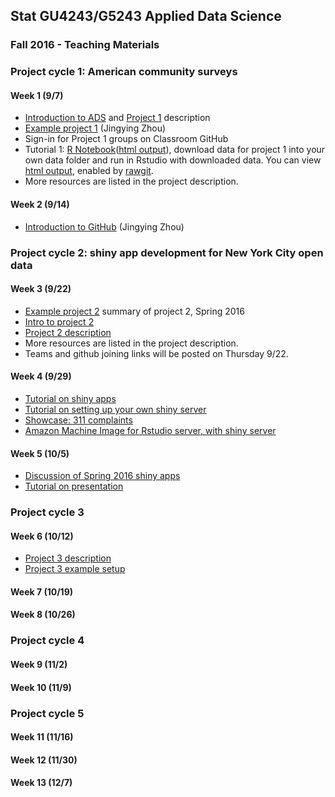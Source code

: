 ## Stat GU4243/G5243 Applied Data Science
### Fall 2016 - Teaching Materials

### Project cycle 1: American community surveys
#### Week 1 (9/7)
+ [Introduction to ADS](https://github.com/TZstatsADS/ADS_Teaching/blob/master/Tutorials/wk1-Intro.pdf) and [Project 1](https://github.com/TZstatsADS/ADS_Teaching/tree/master/Fall2016_Projects/Project1_ACS) description
+ [Example project 1](https://github.com/TZstatsADS/Spr2016-Proj1-Grp9-MajorMatters) (Jingying Zhou)
+ Sign-in for Project 1 groups on Classroom GitHub
+ Tutorial 1: [R Notebook](https://github.com/TZstatsADS/ADS_Teaching/blob/master/Fall2016_Projects/Project1_ACS/lib/tutorial1.Rmd)([html output](https://rawgit.com/TZstatsADS/ADS_Teaching/master/Fall2016_Projects/Project1_ACS/lib/tutorial1.nb.html)), download data for project 1 into your own data folder and run in Rstudio with downloaded data. You can view [html output](http://rawgit.com/TZstatsADS/ADS_Teaching/master/Fall2016_Projects/Project1_ACS/lib/tutorial1.nb.html), enabled by [rawgit](https://rawgit.com/). 
+ More resources are listed in the project description.

#### Week 2 (9/14)
+ [Introduction to GitHub](https://github.com/TZstatsADS/ADS_Teaching/tree/master/Spring2016/Tutorials/wk2-Tutorial_GitHub-master) (Jingying Zhou)

### Project cycle 2: shiny app development for New York City open data
#### Week 3 (9/22)
+ [Example project 2](http://tzstatsads.github.io//2016/09/21/Spr2016Project2-summary.html) summary of project 2, Spring 2016
+ [Intro to project 2](Tutorials/project2_intro.pptx)
+ [Project 2 description](Tutorials/project2_desc.md)
+ More resources are listed in the project description.
+ Teams and github joining links will be posted on Thursday 9/22.

#### Week 4 (9/29)
+ [Tutorial on shiny apps](https://yuhansun.shinyapps.io/Shiny_in_a_NutShell/)
+ [Tutorial on setting up your own shiny server](http://54.88.208.114:3838/Shiny_in_a_NutShell/)
+ [Showcase: 311 complaints](https://yuhansun.shinyapps.io/group3/)
+ [Amazon Machine Image for Rstudio server, with shiny server](http://www.louisaslett.com/RStudio_AMI/)

#### Week 5 (10/5)
+ [Discussion of Spring 2016 shiny apps](http://tzstatsads.github.io//2016/09/21/Spr2016Project2-summary.html)
+ [Tutorial on presentation](Tutorials/MakingPresentation.pdf)

### Project cycle 3

#### Week 6 (10/12)
+ [Project 3 description](Fall2016_Projects/Project3_PoodleKFC/doc/project3_desc.md)
+ [Project 3 example setup](https://cdn.rawgit.com/TZstatsADS/Project3_PoodleKFC/master/main.html)

#### Week 7 (10/19)

#### Week 8 (10/26) 

### Project cycle 4

#### Week 9 (11/2)

#### Week 10 (11/9)

### Project cycle 5

#### Week 11 (11/16)

#### Week 12 (11/30)

#### Week 13 (12/7) 

